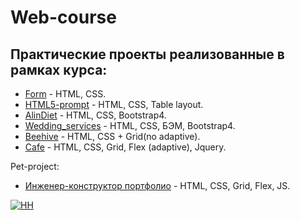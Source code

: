 # Web-course
## Практические проекты реализованные в рамках курса:

* [Form](https://tatacheba.github.io/form/index.html) - HTML, CSS.
* [HTML5-prompt](https://tatacheba.github.io/HTML5-prompt/index.html) - HTML, CSS, Table layout.
* [AlinDiet](https://tatacheba.github.io/AlinDiet/index.html) - HTML, CSS, Bootstrap4.
* [Wedding_serviсes](https://tatacheba.github.io/wedding_services/index.html) - HTML, CSS, БЭМ, Bootstrap4.
* [Beehive](https://tatacheba.github.io/beehive/index.html) - HTML, CSS + Grid(no adaptive).
* [Cafe](https://tatacheba.github.io/cafe/index.html) - HTML, CSS, Grid, Flex (adaptive), Jquery.

Pet-project:

* [Инженер-конструктор портфолио](https://tatacheba.github.io/design-engineer/index.html) - HTML, CSS, Grid, Flex, JS.

[![HH](https://img.shields.io/badge/hh-%D1%80%D0%B5%D0%B7%D1%8E%D0%BC%D0%B5-%23e1011c%20)](https://spb.hh.ru/resume/10b9a9d9ff084bdafe0039ed1f584a304c5441)
